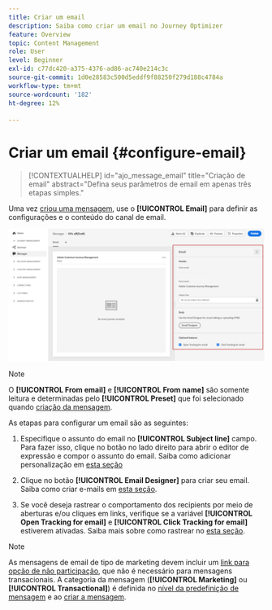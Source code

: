 ```yaml
---
title: Criar um email
description: Saiba como criar um email no Journey Optimizer
feature: Overview
topic: Content Management
role: User
level: Beginner
exl-id: c77dc420-a375-4376-ad86-ac740e214c3c
source-git-commit: 1d0e28583c500d5eddf9f88250f279d188c4784a
workflow-type: tm+mt
source-wordcount: '182'
ht-degree: 12%

---
```


# Criar um email {#configure-email}

>[!CONTEXTUALHELP]
>id="ajo_message_email"
>title="Criação de email"
>abstract="Defina seus parâmetros de email em apenas três etapas simples."

Uma vez [criou uma mensagem](get-started-content.md), use o **[!UICONTROL Email]** para definir as configurações e o conteúdo do canal de email.

![](assets/emails-configuration.png)

>[!NOTE]
>
>O **[!UICONTROL From email]** e **[!UICONTROL From name]** são somente leitura e determinadas pelo **[!UICONTROL Preset]** que foi selecionado quando [criação da mensagem](get-started-content.md).

As etapas para configurar um email são as seguintes:

1. Especifique o assunto do email no **[!UICONTROL Subject line]** campo. Para fazer isso, clique no botão no lado direito para abrir o editor de expressão e compor o assunto do email. Saiba como adicionar personalização em [esta seção](../personalization/personalize.md)

1. Clique no botão **[!UICONTROL Email Designer]** para criar seu email. Saiba como criar e-mails em [esta seção](../design/design-emails.md).

1. Se você deseja rastrear o comportamento dos recipients por meio de aberturas e/ou cliques em links, verifique se a variável **[!UICONTROL Open Tracking for email]** e **[!UICONTROL Click Tracking for email]** estiverem ativadas. Saiba mais sobre como rastrear no [esta seção](../design/message-tracking.md).

>[!NOTE]
>
>As mensagens de email de tipo de marketing devem incluir um [link para opção de não participação](consent.md#opt-out-management), que não é necessário para mensagens transacionais. A categoria da mensagem (**[!UICONTROL Marketing]** ou **[!UICONTROL Transactional]**) é definida no [nível da predefinição de mensagem](../configuration/message-presets.md#email-type) e ao [criar a mensagem](get-started-content.md#create-new-message).
